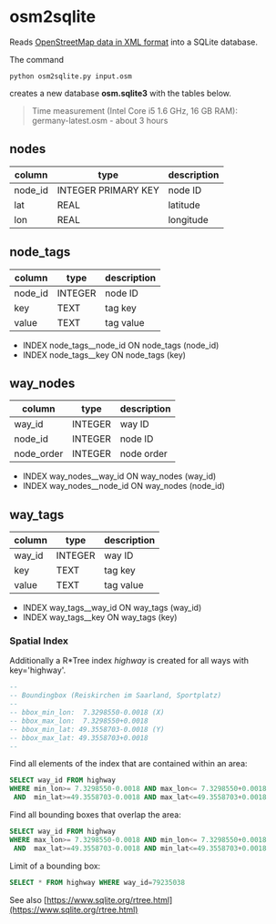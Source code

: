 # osm2sqlite

Reads [OpenStreetMap data in XML format](https://wiki.openstreetmap.org/wiki/OSM_XML) into a SQLite database.

The command
```shell
python osm2sqlite.py input.osm
```
creates a new database **osm.sqlite3** with the tables below.

> Time measurement (Intel Core i5 1.6 GHz, 16 GB RAM):  
> germany-latest.osm - about 3 hours


## nodes

column      | type                | description
------------|---------------------|------------------
node_id     | INTEGER PRIMARY KEY | node ID
lat         | REAL                | latitude
lon         | REAL                | longitude


## node_tags

column      | type                | description
------------|---------------------|------------------
node_id     | INTEGER             | node ID
key         | TEXT                | tag key
value       | TEXT                | tag value

- INDEX node_tags__node_id ON node_tags (node_id)
- INDEX node_tags__key     ON node_tags (key)


## way_nodes

column      | type                | description
------------|---------------------|------------------
way_id      | INTEGER             | way ID
node_id     | INTEGER             | node ID
node_order  | INTEGER             | node order

- INDEX way_nodes__way_id  ON way_nodes (way_id)
- INDEX way_nodes__node_id ON way_nodes (node_id)


## way_tags

column      | type                | description
------------|---------------------|------------------
way_id      | INTEGER             | way ID
key         | TEXT                | tag key
value       | TEXT                | tag value

- INDEX way_tags__way_id   ON way_tags (way_id)
- INDEX way_tags__key      ON way_tags (key)



### Spatial Index

Additionally a R*Tree index _highway_ is created for
all ways with key='highway'.

``` sql
--
-- Boundingbox (Reiskirchen im Saarland, Sportplatz)
--
-- bbox_min_lon:  7.3298550-0.0018 (X)
-- bbox_max_lon:  7.3298550+0.0018
-- bbox_min_lat: 49.3558703-0.0018 (Y)
-- bbox_max_lat: 49.3558703+0.0018
--
```

Find all elements of the index that are contained within an area:

``` sql
SELECT way_id FROM highway
WHERE min_lon>= 7.3298550-0.0018 AND max_lon<= 7.3298550+0.0018
 AND  min_lat>=49.3558703-0.0018 AND max_lat<=49.3558703+0.0018
```

Find all bounding boxes that overlap the area:

``` sql
SELECT way_id FROM highway
WHERE max_lon>= 7.3298550-0.0018 AND min_lon<= 7.3298550+0.0018
 AND  max_lat>=49.3558703-0.0018 AND min_lat<=49.3558703+0.0018
```

Limit of a bounding box:

``` sql
SELECT * FROM highway WHERE way_id=79235038
```

See also [https://www.sqlite.org/rtree.html](https://www.sqlite.org/rtree.html)
